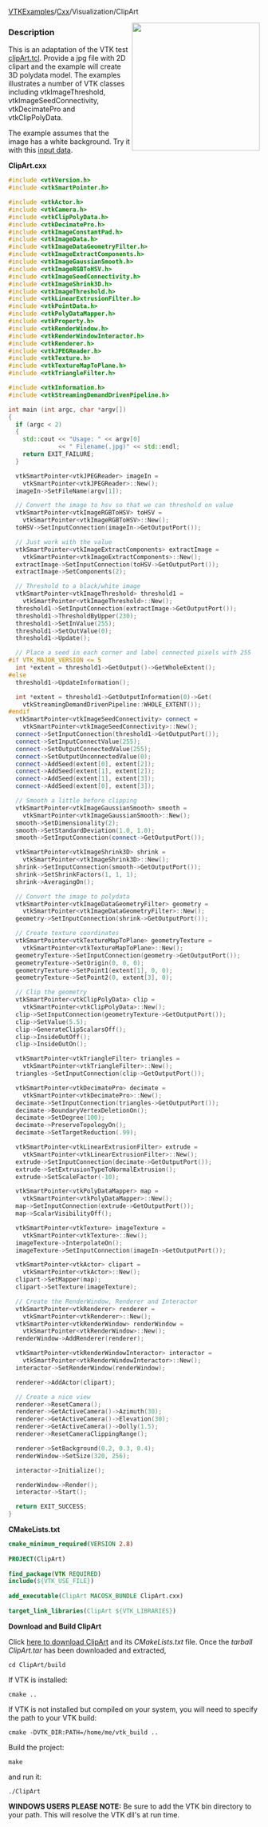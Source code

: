 [VTKExamples](Home)/[Cxx](Cxx)/Visualization/ClipArt

<img align="right" src="https://github.com/lorensen/VTKExamples/raw/master/Testing/Baseline/Visualization/TestClipArt.png" width="256" />

### Description
This is an adaptation of the VTK test [clipArt.tcl](http://vtk.org/gitweb?p=VTK.git;a=blob;f=Graphics/Testing/Tcl/clipArt.tcl;h=85a39f9821b999145119a5a8ca492a6ae705ed09;hb=HEAD). Provide a jpg file with 2D clipart and the example will create 3D polydata model. The examples illustrates a number of VTK classes including vtkImageThreshold, vtkImageSeedConnectivity, vtkDecimatePro and vtkClipPolyData.

The example assumes that the image has a white background. Try it with this [input data](https://gitlab.kitware.com/lorensen/VTKExamples/raw/master/Testing/Data/stormy.jpg).

**ClipArt.cxx**
```c++
#include <vtkVersion.h>
#include <vtkSmartPointer.h>

#include <vtkActor.h>
#include <vtkCamera.h>
#include <vtkClipPolyData.h>
#include <vtkDecimatePro.h>
#include <vtkImageConstantPad.h>
#include <vtkImageData.h>
#include <vtkImageDataGeometryFilter.h>
#include <vtkImageExtractComponents.h>
#include <vtkImageGaussianSmooth.h>
#include <vtkImageRGBToHSV.h>
#include <vtkImageSeedConnectivity.h>
#include <vtkImageShrink3D.h>
#include <vtkImageThreshold.h>
#include <vtkLinearExtrusionFilter.h>
#include <vtkPointData.h>
#include <vtkPolyDataMapper.h>
#include <vtkProperty.h>
#include <vtkRenderWindow.h>
#include <vtkRenderWindowInteractor.h>
#include <vtkRenderer.h>
#include <vtkJPEGReader.h>
#include <vtkTexture.h>
#include <vtkTextureMapToPlane.h>
#include <vtkTriangleFilter.h>

#include <vtkInformation.h>
#include <vtkStreamingDemandDrivenPipeline.h>

int main (int argc, char *argv[])
{
  if (argc < 2)
  {
    std::cout << "Usage: " << argv[0]
              << " Filename(.jpg)" << std::endl;
    return EXIT_FAILURE;
  }

  vtkSmartPointer<vtkJPEGReader> imageIn =
    vtkSmartPointer<vtkJPEGReader>::New();
  imageIn->SetFileName(argv[1]);

  // Convert the image to hsv so that we can threshold on value
  vtkSmartPointer<vtkImageRGBToHSV> toHSV =
    vtkSmartPointer<vtkImageRGBToHSV>::New();
  toHSV->SetInputConnection(imageIn->GetOutputPort());

  // Just work with the value
  vtkSmartPointer<vtkImageExtractComponents> extractImage =
    vtkSmartPointer<vtkImageExtractComponents>::New();
  extractImage->SetInputConnection(toHSV->GetOutputPort());
  extractImage->SetComponents(2);

  // Threshold to a black/white image
  vtkSmartPointer<vtkImageThreshold> threshold1 =
    vtkSmartPointer<vtkImageThreshold>::New();
  threshold1->SetInputConnection(extractImage->GetOutputPort());
  threshold1->ThresholdByUpper(230);
  threshold1->SetInValue(255);
  threshold1->SetOutValue(0);
  threshold1->Update();

  // Place a seed in each corner and label connected pixels with 255
#if VTK_MAJOR_VERSION <= 5
  int *extent = threshold1->GetOutput()->GetWholeExtent();
#else
  threshold1->UpdateInformation();

  int *extent = threshold1->GetOutputInformation(0)->Get(
    vtkStreamingDemandDrivenPipeline::WHOLE_EXTENT());
#endif
  vtkSmartPointer<vtkImageSeedConnectivity> connect =
    vtkSmartPointer<vtkImageSeedConnectivity>::New();
  connect->SetInputConnection(threshold1->GetOutputPort());
  connect->SetInputConnectValue(255);
  connect->SetOutputConnectedValue(255);
  connect->SetOutputUnconnectedValue(0);
  connect->AddSeed(extent[0], extent[2]);
  connect->AddSeed(extent[1], extent[2]);
  connect->AddSeed(extent[1], extent[3]);
  connect->AddSeed(extent[0], extent[3]);

  // Smooth a little before clipping
  vtkSmartPointer<vtkImageGaussianSmooth> smooth =
    vtkSmartPointer<vtkImageGaussianSmooth>::New();
  smooth->SetDimensionality(2);
  smooth->SetStandardDeviation(1.0, 1.0);
  smooth->SetInputConnection(connect->GetOutputPort());

  vtkSmartPointer<vtkImageShrink3D> shrink =
    vtkSmartPointer<vtkImageShrink3D>::New();
  shrink->SetInputConnection(smooth->GetOutputPort());
  shrink->SetShrinkFactors(1, 1, 1);
  shrink->AveragingOn();

  // Convert the image to polydata
  vtkSmartPointer<vtkImageDataGeometryFilter> geometry =
    vtkSmartPointer<vtkImageDataGeometryFilter>::New();
  geometry->SetInputConnection(shrink->GetOutputPort());

  // Create texture coordinates
  vtkSmartPointer<vtkTextureMapToPlane> geometryTexture =
    vtkSmartPointer<vtkTextureMapToPlane>::New();
  geometryTexture->SetInputConnection(geometry->GetOutputPort());
  geometryTexture->SetOrigin(0, 0, 0);
  geometryTexture->SetPoint1(extent[1], 0, 0);
  geometryTexture->SetPoint2(0, extent[3], 0);

  // Clip the geometry
  vtkSmartPointer<vtkClipPolyData> clip =
    vtkSmartPointer<vtkClipPolyData>::New();
  clip->SetInputConnection(geometryTexture->GetOutputPort());
  clip->SetValue(5.5);
  clip->GenerateClipScalarsOff();
  clip->InsideOutOff();
  clip->InsideOutOn();

  vtkSmartPointer<vtkTriangleFilter> triangles =
    vtkSmartPointer<vtkTriangleFilter>::New();
  triangles->SetInputConnection(clip->GetOutputPort());

  vtkSmartPointer<vtkDecimatePro> decimate =
    vtkSmartPointer<vtkDecimatePro>::New();
  decimate->SetInputConnection(triangles->GetOutputPort());
  decimate->BoundaryVertexDeletionOn();
  decimate->SetDegree(100);
  decimate->PreserveTopologyOn();
  decimate->SetTargetReduction(.99);

  vtkSmartPointer<vtkLinearExtrusionFilter> extrude =
    vtkSmartPointer<vtkLinearExtrusionFilter>::New();
  extrude->SetInputConnection(decimate->GetOutputPort());
  extrude->SetExtrusionTypeToNormalExtrusion();
  extrude->SetScaleFactor(-10);

  vtkSmartPointer<vtkPolyDataMapper> map =
    vtkSmartPointer<vtkPolyDataMapper>::New();
  map->SetInputConnection(extrude->GetOutputPort());
  map->ScalarVisibilityOff();

  vtkSmartPointer<vtkTexture> imageTexture =
    vtkSmartPointer<vtkTexture>::New();
  imageTexture->InterpolateOn();
  imageTexture->SetInputConnection(imageIn->GetOutputPort());

  vtkSmartPointer<vtkActor> clipart =
    vtkSmartPointer<vtkActor>::New();
  clipart->SetMapper(map);
  clipart->SetTexture(imageTexture);

  // Create the RenderWindow, Renderer and Interactor
  vtkSmartPointer<vtkRenderer> renderer =
    vtkSmartPointer<vtkRenderer>::New();
  vtkSmartPointer<vtkRenderWindow> renderWindow =
    vtkSmartPointer<vtkRenderWindow>::New();
  renderWindow->AddRenderer(renderer);

  vtkSmartPointer<vtkRenderWindowInteractor> interactor =
    vtkSmartPointer<vtkRenderWindowInteractor>::New();
  interactor->SetRenderWindow(renderWindow);

  renderer->AddActor(clipart);

  // Create a nice view
  renderer->ResetCamera();
  renderer->GetActiveCamera()->Azimuth(30);
  renderer->GetActiveCamera()->Elevation(30);
  renderer->GetActiveCamera()->Dolly(1.5);
  renderer->ResetCameraClippingRange();

  renderer->SetBackground(0.2, 0.3, 0.4);
  renderWindow->SetSize(320, 256);

  interactor->Initialize();

  renderWindow->Render();
  interactor->Start();

  return EXIT_SUCCESS;
}
```
**CMakeLists.txt**
```cmake
cmake_minimum_required(VERSION 2.8)
 
PROJECT(ClipArt)
 
find_package(VTK REQUIRED)
include(${VTK_USE_FILE})
 
add_executable(ClipArt MACOSX_BUNDLE ClipArt.cxx)
 
target_link_libraries(ClipArt ${VTK_LIBRARIES})
```

**Download and Build ClipArt**

Click [here to download ClipArt](https://github.com/lorensen/VTKWikiExamplesTarballs/raw/master/ClipArt.tar) and its *CMakeLists.txt* file.
Once the *tarball ClipArt.tar* has been downloaded and extracted,
```
cd ClipArt/build 
```
If VTK is installed:
```
cmake ..
```
If VTK is not installed but compiled on your system, you will need to specify the path to your VTK build:
```
cmake -DVTK_DIR:PATH=/home/me/vtk_build ..
```
Build the project:
```
make
```
and run it:
```
./ClipArt
```
**WINDOWS USERS PLEASE NOTE:** Be sure to add the VTK bin directory to your path. This will resolve the VTK dll's at run time.

